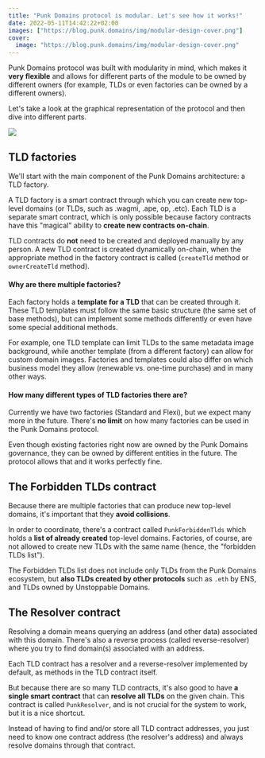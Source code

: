 ```yaml
---
title: "Punk Domains protocol is modular. Let's see how it works!"
date: 2022-05-11T14:42:22+02:00
images: ["https://blog.punk.domains/img/modular-design-cover.png"]
cover:
  image: "https://blog.punk.domains/img/modular-design-cover.png"
---
```


Punk Domains protocol was built with modularity in mind, which makes it **very flexible** and allows for different parts of the module to be owned by different owners (for example, TLDs or even factories can be owned by a different owners).

Let's take a look at the graphical representation of the protocol and then dive into different parts.

![](/img/modular-architecture-bg-white.svg)

## TLD factories

We'll start with the main component of the Punk Domains architecture: a TLD factory.

A TLD factory is a smart contract through which you can create new top-level domains (or TLDs, such as .wagmi, .ape, op, .etc). Each TLD is a separate smart contract, which is only possible because factory contracts have this "magical" ability to **create new contracts on-chain**. 

TLD contracts do **not** need to be created and deployed manually by any person. A new TLD contract is created dynamically on-chain, when the appropriate method in the factory contract is called (`createTld` method or `ownerCreateTld` method).

#### Why are there multiple factories?

Each factory holds a **template for a TLD** that can be created through it. These TLD templates must follow the same basic structure (the same set of base methods), but can implement some methods differently or even have some special additional methods.

For example, one TLD template can limit TLDs to the same metadata image background, while another template (from a different factory) can allow for custom domain images. Factories and templates could also differ on which business model they allow (renewable vs. one-time purchase) and in many other ways.

#### How many different types of TLD factories there are?

Currently we have two factories (Standard and Flexi), but we expect many more in the future. There's **no limit** on how many factories can be used in the Punk Domains protocol.

Even though existing factories right now are owned by the Punk Domains governance, they can be owned by different entities in the future. The protocol allows that and it works perfectly fine.

## The Forbidden TLDs contract

Because there are multiple factories that can produce new top-level domains, it's important that they **avoid collisions**.

In order to coordinate, there's a contract called `PunkForbiddenTlds` which holds a **list of already created** top-level domains. Factories, of course, are not allowed to create new TLDs with the same name (hence, the "forbidden TLDs list").

The Forbidden TLDs list does not include only TLDs from the Punk Domains ecosystem, but **also TLDs created by other protocols** such as `.eth` by ENS, and TLDs owned by Unstoppable Domains.

## The Resolver contract

Resolving a domain means querying an address (and other data) associated with this domain. There's also a reverse process (called reverse-resolver) where you try to find domain(s) associated with an address.

Each TLD contract has a resolver and a reverse-resolver implemented by default, as methods in the TLD contract itself.

But because there are so many TLD contracts, it's also good to have **a single smart contract** that can **resolve all TLDs** on the given chain. This contract is called `PunkResolver`, and is not crucial for the system to work, but it is a nice shortcut. 

Instead of having to find and/or store all TLD contract addresses, you just need to know one contract address (the resolver's address) and always resolve domains through that contract.

